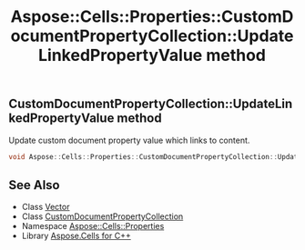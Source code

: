 ﻿---
title: Aspose::Cells::Properties::CustomDocumentPropertyCollection::UpdateLinkedPropertyValue method
linktitle: UpdateLinkedPropertyValue
second_title: Aspose.Cells for C++ API Reference
description: 'Aspose::Cells::Properties::CustomDocumentPropertyCollection::UpdateLinkedPropertyValue method. Update custom document property value which links to content in C++.'
type: docs
weight: 800
url: /cpp/aspose.cells.properties/customdocumentpropertycollection/updatelinkedpropertyvalue/
---
## CustomDocumentPropertyCollection::UpdateLinkedPropertyValue method


Update custom document property value which links to content.

```cpp
void Aspose::Cells::Properties::CustomDocumentPropertyCollection::UpdateLinkedPropertyValue()
```

## See Also

* Class [Vector](../../../aspose.cells/vector/)
* Class [CustomDocumentPropertyCollection](../)
* Namespace [Aspose::Cells::Properties](../../)
* Library [Aspose.Cells for C++](../../../)
